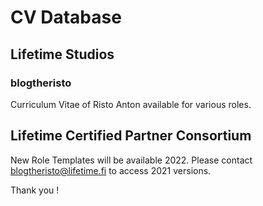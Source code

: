 # CV Database
## Lifetime Studios
### blogtheristo
Curriculum Vitae of Risto Anton 
available for various roles. 
## Lifetime Certified Partner Consortium
New Role Templates will be available 2022.
Please contact blogtheristo@lifetime.fi to access 2021 versions.

Thank you !
